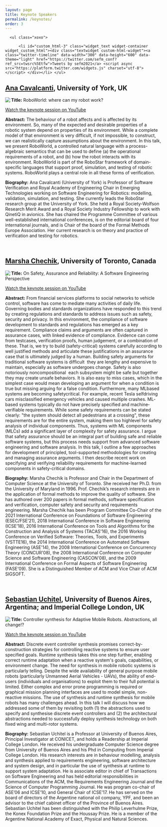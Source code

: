 ```yaml
---
layout: page
title: Keynote Speakers
permalink: /keynotes/
order: 3
---
```

<div id="secondary" class="widget-area sidey" role="complementary">

      <ul class="xoxo">

          <li id="custom_html-3" class="widget_text widget-container widget_custom_html"><div class="textwidget custom-html-widget"><a class="twitter-timeline" data-width="300" data-height="600" data-theme="light" href="https://twitter.com/sefm_conf?ref_src=twsrc%5Etfw">Tweets by sefm2021</a> <script async src="https://platform.twitter.com/widgets.js" charset="utf-8"></script> </div></li>	</ul>
</div>

<h2><a href="https://www-users.cs.york.ac.uk/~alcc/">Ana Cavalcanti</a>, University of York, UK</h2>

<p><img src="{{ '/assets/ana.jpg' | relative_url }}" class="imageSpeaker" align="left"/></p>

<p><strong>Title:</strong> RoboWorld: where can my robot work?</p>

<p><a href="https://www.youtube.com/watch?v=AaGYZjSBO5c&ab_channel=FormalMethodsEurope">Watch the keynote session on YouTube</a></p>

<p><strong>Abstract:</strong> The behaviour of a robot affects and is affected by its environment.  So, many of the expected and desirable properties of a robotic system depend on properties of its environment. While a complete model of that environment is very difficult, if not impossible, to construct, we can realistically capture assumptions about the environment.  In this talk, we present RoboWorld, a controlled natural language with a process-algebraic semantics that can be used to define (a) the operational requirements of a robot, and (b) how the
robot interacts with its environment.  RoboWorld is part of the RoboStar framework of domain-specific languages that support proof, simulation, and testing of robotic systems. RoboWorld plays a central role in all these forms of verification.</p>

<p><strong>Biography:</strong> Ana Cavalcanti (University of York) is Professor of Software Verification and Royal Academy of Engineering Chair in Emerging Technologies working on Software Engineering for Robotics: modelling, validation, simulation, and testing. She currently leads the RoboStar research group at the University of York. She held a Royal Society-Wolfson Research Merit Award and a Royal Society Industry Fellowship to work with QinetiQ in avionics. She has chaired the Programme Committee of various well-established international conferences, is on the editorial board of four international journals, and is Chair of the board of the Formal Methods Europe Association. Her current research is on theory and practice of verification and
testing for robotics.</p>

<br>

<h2><a href="http://www.cs.toronto.edu/~chechik/">Marsha Chechik</a>, University of Toronto, Canada</h2>

<p>
<img src="{{ '/assets/chechik.png' | relative_url }}" class="imageSpeaker" align="left"/>
</p>

<p><strong>Title:</strong> On Safety, Assurance and Reliability:  A Software Engineering Perspective</p>

<p><a href="https://www.youtube.com/watch?v=zBg515ZvmYc&ab_channel=FormalMethodsEurope">Watch the keynote session on YouTube</a></p>

<p>
<strong>Abstract:</strong> From financial services platforms to social networks to vehicle control, software has come to mediate many activities of daily life. Governing bodies and standards organizations have responded to this trend by creating regulations and standards to address issues such as safety, security and privacy. In this environment, the compliance of software development to standards and regulations has emerged as a key requirement. Compliance claims and arguments are often captured in assurance cases, with linked evidence of compliance. Evidence can come from testcases, verification proofs, human judgement, or a combination of these. That is, we try to build (safety-critical) systems carefully according to well justified methods and articulate these justifications in an assurance case that is ultimately judged by a human.
Building safety arguments for traditional software systems is difficult ­­ they are lengthy and expensive to maintain, especially as software undergoes change. Safety is also notoriously non­compositional ­­ each subsystem might be safe but together they may create unsafe behaviors. It is also easy to miss cases, which in the simplest case would mean developing an argument for when a condition is true but missing arguing for a false condition. Furthermore, many ML­based systems are becoming safety­critical.  For example, recent Tesla self­driving cars misclassified emergency vehicles and caused multiple crashes. ML­based systems typically do not have precisely specified and machine­verifiable requirements. While some safety requirements can be stated clearly: "the system should detect all pedestrians at a crossing", these requirements are for the entire system, making them too high­level for safety analysis of individual components. Thus, systems with ML components (MLCs) add a significant layer of complexity for safety assurance.
I argue that safety assurance should be an integral part of building safe and reliable software systems, but this process needs support from advanced software engineering and software analysis. In this talk, I outline a few approaches for development of principled, tool-supported methodologies for creating and managing assurance arguments. I then describe recent work on specifying and verifying reliability requirements for machine-learned components in safety-critical domains.
</p><p>
<strong>Biography:</strong> Marsha Chechik is Professor and Chair in the Department of Computer Science at the University of Toronto. She received her Ph.D. from the University of Maryland in 1996. Prof. Chechik’s research interests are in the application of formal methods to improve the quality of software. She has authored over 200 papers in formal methods, software specification and verification, computer safety and security and requirements engineering.  Marsha Chechik has been Program Committee Co-Chair of the 2021 International Conference on Foundations of Software Engineering (ESEC/FSE’21), 2018 International Conference in Software Engineering (ICSE’18), 2016 International Conference on Tools and Algorithms for the Construction and Analysis of Systems (TACAS'16), the 2016 Working Conference on Verified Software: Theories, Tools, and Experiments (VSTTE16), the 2014 International Conference on Automated Software Engineering (ASE'14), the 2008 International Conference on Concurrency Theory (CONCUR'08), the 2008 International Conference on Computer Science and Software Engineering (CASCON'08), and the 2009 International Conference on Formal Aspects of Software Engineering (FASE'09). She is a Distinguished Member of ACM and Vice Chair of ACM SIGSOFT.
</p>

<br>

<h2><a href="https://lafhis.dc.uba.ar/~suchitel">Sebastian Uchitel</a>, University of Buenos Aires, Argentina; and Imperial College London, UK</h2>

<p>
<img src="{{ '/assets/Sebas.jpeg' | relative_url }}" class="imageSpeaker" align="left"/>
</p><p>
<strong>Title:</strong> Controller synthesis for Adaptive Mobile Robots. Abstractions, all change!?</p>

<p><a href="https://www.youtube.com/watch?v=uE8KNSU1MYE&ab_channel=FormalMethodsEurope">Watch the keynote session on YouTube</a></p>

<p>
<strong>Abstract:</strong> Discrete event controller synthesis promises correct-by-construction strategies for controlling reactive systems to ensure user specified goals. Runtime synthesis takes this one step further, enabling correct runtime adaptation when a reactive system's goals, capabilities, or environment change. The need for synthesis in mobile robotic systems is particularly telling. Despite the wide availability of general purpose mobile robots (particularly Unmanned Aerial Vehicles - UAVs), the ability of end-users (individuals and organisations) to exploit them to their full potential is limited. Either complex and error prone programming is required or graphical mission planning interfaces are used to model simple, non-reactive missions.  The use of synthesis and runtime synthesis for mobile robots has many challenges ahead. In this talk I will discuss how we addressed some of them by revisiting both (1) the abstractions used to specify and synthesise discrete event controllers and (2) the architectural abstractions needed to successfully deploy synthesis technology on both fixed wing and multi-rotor systems.</p>
<p>
<strong>Biography:</strong> Sebastian Uchitel is a Professor at University of Buenos Aires, Principal Investigator at CONICET, and holds a Readership at Imperial College London. He received his undergraduate Computer Science degree from University of Buenos Aires and his Phd in Computing from Imperial College London. His research interests are in behaviour modelling, analysis and synthesis applied to requirements engineering, software architecture and system design, and in particular the use of synthesis at runtime to support system adaptation. He is associate editor in chief of Transactions on Software Engineering and has held editorial responsibilities in Communications of the ACM, the Requirements Engineering Journal and the Science of Computer Programming Journal. He was program co-chair of ASE’06 and ICSE’10, and General Chair of ICSE’17. He has served on the board of directors of the Argentine national oil company, YPF, and been an advisor to the chief cabinet officer of the Province of Buenos Aires. Sebastian Uchitel has been distinguished with the Philip Leverhulme Prize, the Konex Foundation Prize and the Houssay Prize. He is a member of the Argentine National Academy of Exact, Physical and Natural Sciences.
</p>
